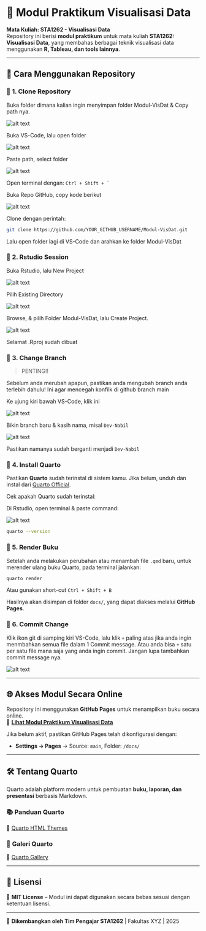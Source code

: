 # 📘 Modul Praktikum Visualisasi Data

**Mata Kuliah: STA1262 - Visualisasi Data**  
Repository ini berisi **modul praktikum** untuk mata kuliah **STA1262: Visualisasi Data**, yang membahas berbagai teknik visualisasi data menggunakan **R, Tableau, dan tools lainnya**.

---

## 🚀 **Cara Menggunakan Repository**

### 🔹 **1. Clone Repository**

Buka folder dimana kalian ingin menyimpan folder Modul-VisDat & Copy path nya.

![alt text](images/image-2.png)

Buka VS-Code, lalu open folder

![alt text](images/image-3.png)

Paste path, select folder

![alt text](images/image-4.png)

Open terminal dengan: `` Ctrl + Shift + `  ``

Buka Repo GitHub, copy kode berikut

![alt text](images/image-1.png)

Clone dengan perintah:

```sh
git clone https://github.com/YOUR_GITHUB_USERNAME/Modul-VisDat.git
```

Lalu open folder lagi di VS-Code dan arahkan ke folder Modul-VisDat

### 🔹 **2. Rstudio Session**

Buka Rstudio, lalu New Project

![alt text](images/image-5.png)

Pilih Existing Directory

![alt text](images/image-6.png)

Browse, & pilih Folder Modul-VisDat, lalu Create Project.

![alt text](images/image-7.png)

Selamat .Rproj sudah dibuat

### 🔹 **3. Change Branch**

> PENTING!!

Sebelum anda merubah apapun, pastikan anda mengubah branch anda terlebih dahulu! Ini agar mencegah konfilk di github branch main

Ke ujung kiri bawah VS-Code, klik ini

![alt text](images/image-9.png)

Bikin branch baru & kasih nama, misal `Dev-Nabil`

![alt text](images/image-10.png)

Pastikan namanya sudah berganti menjadi `Dev-Nabil`

### 🔹 **4. Install Quarto**

Pastikan **Quarto** sudah terinstal di sistem kamu. Jika belum, unduh dan instal dari [Quarto Official](https://quarto.org/).

Cek apakah Quarto sudah terinstal:

Di Rstudio, open terminal & paste command:

![alt text](images/image-8.png)

```sh
quarto --version
```

### 🔹 **5. Render Buku**

Setelah anda melakukan perubahan atau menambah file `.qmd` baru, untuk merender ulang buku Quarto, pada terminal jalankan:

```sh
quarto render
```

Atau gunakan short-cut `Ctrl + Shift + B`

Hasilnya akan disimpan di folder `docs/`, yang dapat diakses melalui **GitHub Pages**.

### 🔹 **6. Commit Change**

Klik ikon git di samping kiri VS-Code, lalu klik `+` paling atas jika anda ingin menmbahkan semua file dalam 1 Commit message. Atau anda bisa `+` satu per satu file mana saja yang anda ingin commit. Jangan lupa tambahkan commit message nya.

![alt text](images/image-11.png)

---

## 🌐 **Akses Modul Secara Online**

Repository ini menggunakan **GitHub Pages** untuk menampilkan buku secara online.  
🔗 **[Lihat Modul Praktikum Visualisasi Data](https://YOUR_GITHUB_USERNAME.github.io/Modul-VisDat/)**

Jika belum aktif, pastikan GitHub Pages telah dikonfigurasi dengan:

- **Settings → Pages** → Source: `main`, Folder: `/docs/`

---

## 🛠 **Tentang Quarto**

Quarto adalah platform modern untuk pembuatan **buku, laporan, dan presentasi** berbasis Markdown.

### 📚 **Panduan Quarto**

🔗 [Quarto HTML Themes](https://quarto.org/docs/output-formats/html-themes.html)

### 🎨 **Galeri Quarto**

🔗 [Quarto Gallery](https://quarto.org/docs/gallery/)

---

## 📝 **Lisensi**

📜 **MIT License** – Modul ini dapat digunakan secara bebas sesuai dengan ketentuan lisensi.

---

🚀 **Dikembangkan oleh Tim Pengajar STA1262** | Fakultas XYZ | 2025
